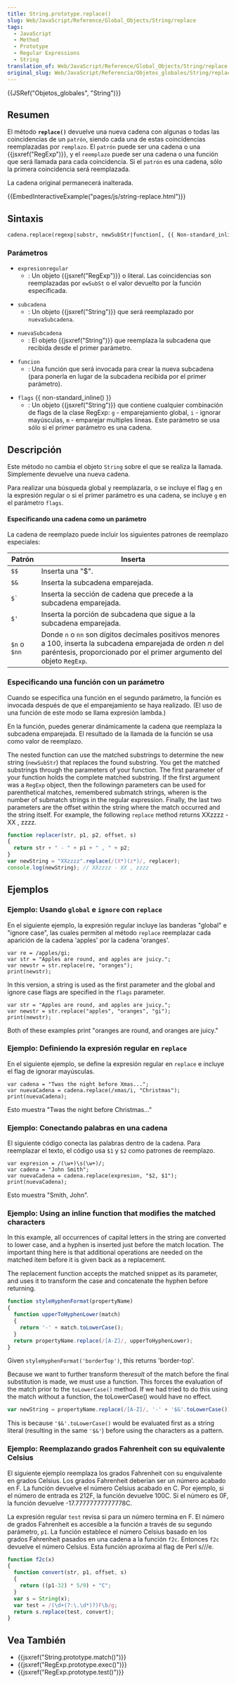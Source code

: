 ```yaml
---
title: String.prototype.replace()
slug: Web/JavaScript/Reference/Global_Objects/String/replace
tags:
  - JavaScript
  - Method
  - Prototype
  - Regular Expressions
  - String
translation_of: Web/JavaScript/Reference/Global_Objects/String/replace
original_slug: Web/JavaScript/Referencia/Objetos_globales/String/replace
---
```


{{JSRef("Objetos_globales", "String")}}

## Resumen

El método **`replace()`** devuelve una nueva cadena con algunas o todas las coincidencias de un `patrón`, siendo cada una de estas coincidencias reemplazadas por `remplazo`. El `patrón` puede ser una cadena o una {{jsxref("RegExp")}}, y el `reemplazo` puede ser una cadena o una función que será llamada para cada coincidencia. Si el `patrón` es una cadena, sólo la primera coincidencia será reemplazada.

La cadena original permanecerá inalterada.

{{EmbedInteractiveExample("pages/js/string-replace.html")}}

## Sintaxis

```html
cadena.replace(regexp|substr, newSubStr|function[, {{ Non-standard_inline() }} flags]);
```

### Parámetros

- `expresionregular`
  - : Un objeto {{jsxref("RegExp")}} o literal. Las coincidencias son reemplazadas por `ewSubSt` o el valor devuelto por la función especificada.

<!---->

- `subcadena`
  - : Un objeto {{jsxref("String")}} que será reemplazado por `nuevaSubcadena`.

<!---->

- `nuevaSubcadena`
  - : El objeto {{jsxref("String")}} que reemplaza la subcadena que recibida desde el primer parámetro.

<!---->

- `funcion`
  - : Una función que será invocada para crear la nueva subcadena (para ponerla en lugar de la subcadena recibida por el primer parámetro).

<!---->

- `flags` {{ non-standard_inline() }}
  - : Un objeto {{jsxref("String")}} que contiene cualquier combinación de flags de la clase RegExp: `g` - emparejamiento global, `i` - ignorar mayúsculas, `m` - emparejar multiples líneas. Este parámetro se usa sólo si el primer parámetro es una cadena.

## Descripción

Este método no cambia el objeto `String` sobre el que se realiza la llamada. Simplemente devuelve una nueva cadena.

Para realizar una búsqueda global y reemplazarla, o se incluye el flag `g` en la expresión regular o si el primer parámetro es una cadena, se incluye `g` en el parámetro `flags`.

#### Especificando una cadena como un parámetro

La cadena de reemplazo puede incluir los siguientes patrones de reemplazo especiales:

| Patrón       | Inserta                                                                                                                                                                                 |
| ------------ | --------------------------------------------------------------------------------------------------------------------------------------------------------------------------------------- |
| `$$`         | Inserta una "$".                                                                                                                                                                        |
| `$&`         | Inserta la subcadena emparejada.                                                                                                                                                        |
| `` $` ``     | Inserta la sección de cadena que precede a la subcadena emparejada.                                                                                                                     |
| `$'`         | Inserta la porción de subcadena que sigue a la subcadena emparejada.                                                                                                                    |
| `$n` o `$nn` | Donde `n` o `nn` son dígitos decimales positivos menores a 100, inserta la subcadena emparejada de orden _n_ del paréntesis, proporcionado por el primer argumento del objeto `RegExp`. |

### Especificando una función con un parámetro

Cuando se especifica una función en el segundo parámetro, la función es invocada después de que el emparejamiento se haya realizado. (El uso de una función de este modo se llama expresión lambda.)

En la función, puedes generar dinámicamente la cadena que reemplaza la subcadena emparejada. El resultado de la llamada de la función se usa como valor de reemplazo.

The nested function can use the matched substrings to determine the new string (`newSubStr`) that replaces the found substring. You get the matched substrings through the parameters of your function. The first parameter of your function holds the complete matched substring. If the first argument was a `RegExp` object, then the following*n* parameters can be used for parenthetical matches, remembered submatch strings, where*n* is the number of submatch strings in the regular expression. Finally, the last two parameters are the offset within the string where the match occurred and the string itself. For example, the following `replace` method returns XXzzzz - XX , zzzz.

```js
function replacer(str, p1, p2, offset, s)
{
  return str + " - " + p1 + " , " + p2;
}
var newString = "XXzzzz".replace(/(X*)(z*)/, replacer);
console.log(newString); // XXzzzz - XX , zzzz
```

## Ejemplos

### Ejemplo: Usando `global` e `ignore` con `replace`

En el siguiente ejemplo, la expresión regular incluye las banderas "global" e "ignore case", las cuales permiten al método `replace` reemplazar cada aparición de la cadena 'apples' por la cadena 'oranges'.

```
var re = /apples/gi;
var str = "Apples are round, and apples are juicy.";
var newstr = str.replace(re, "oranges");
print(newstr);
```

In this version, a string is used as the first parameter and the global and ignore case flags are specified in the `flags` parameter.

```
var str = "Apples are round, and apples are juicy.";
var newstr = str.replace("apples", "oranges", "gi");
print(newstr);
```

Both of these examples print "oranges are round, and oranges are juicy."

### Ejemplo: Definiendo la expresión regular en `replace`

En el siguiente ejemplo, se define la expresión regular en `replace` e incluye el flag de ignorar mayúsculas.

```
var cadena = "Twas the night before Xmas...";
var nuevaCadena = cadena.replace(/xmas/i, "Christmas");
print(nuevaCadena);
```

Esto muestra "Twas the night before Christmas..."

### Ejemplo: Conectando palabras en una cadena

El siguiente código conecta las palabras dentro de la cadena. Para reemplazar el texto, el código usa `$1` y `$2` como patrones de reemplazo.

```
var expresion = /(\w+)\s(\w+)/;
var cadena = "John Smith";
var nuevaCadena = cadena.replace(expresion, "$2, $1");
print(nuevaCadena);
```

Esto muestra "Smith, John".

### Ejemplo: Using an inline function that modifies the matched characters

In this example, all occurrences of capital letters in the string are converted to lower case, and a hyphen is inserted just before the match location. The important thing here is that additional operations are needed on the matched item before it is given back as a replacement.

The replacement function accepts the matched snippet as its parameter, and uses it to transform the case and concatenate the hyphen before returning.

```js
function styleHyphenFormat(propertyName)
{
  function upperToHyphenLower(match)
  {
    return '-' + match.toLowerCase();
  }
  return propertyName.replace(/[A-Z]/, upperToHyphenLower);
}
```

Given `styleHyphenFormat('borderTop')`, this returns 'border-top'.

Because we want to further transform the*result* of the match before the final substitution is made, we must use a function. This forces the evaluation of the match prior to the `toLowerCase()` method. If we had tried to do this using the match without a function, the toLowerCase() would have no effect.

```js
var newString = propertyName.replace(/[A-Z]/, '-' + '$&'.toLowerCase());  // won't work
```

This is because `'$&'.toLowerCase()` would be evaluated first as a string literal (resulting in the same `'$&'`) before using the characters as a pattern.

### Ejemplo: Reemplazando grados Fahrenheit con su equivalente Celsius

El siguiente ejemplo reemplaza los grados Fahrenheit con su enquivalente en grados Celsius. Los grados Fahrenheit deberían ser un número acabado en F. La función devuelve el número Celsius acabado en C. Por ejemplo, si el número de entrada es 212F, la función devuelve 100C. Si el número es 0F, la función devuelve -17.77777777777778C.

La expresión regular `test` revisa si para un número termina en F. El número de grados Fahrenheit es accesible a la función a través de su segundo parámetro, `p1`. La función establece el número Celsius basado en los grados Fahrenheit pasados en una cadena a la función `f2c`. Entonces `f2c` devuelve el número Celsius. Esta función aproxima al flag de Perl s///e.

```js
function f2c(x)
{
  function convert(str, p1, offset, s)
  {
    return ((p1-32) * 5/9) + "C";
  }
  var s = String(x);
  var test = /(\d+(?:\.\d*)?)F\b/g;
  return s.replace(test, convert);
}
```

## Vea También

- {{jsxref("String.prototype.match()")}}
- {{jsxref("RegExp.prototype.exec()")}}
- {{jsxref("RegExp.prototype.test()")}}
